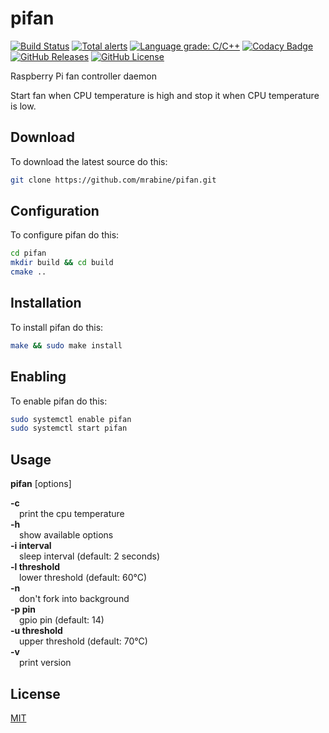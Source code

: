 # pifan
[![Build Status](https://github.com/mrabine/pifan/workflows/build/badge.svg)](https://github.com/mrabine/pifan/actions?query=workflow%3Abuild)
[![Total alerts](https://img.shields.io/lgtm/alerts/g/mrabine/pifan.svg?logo=lgtm&logoWidth=18)](https://lgtm.com/projects/g/mrabine/pifan/alerts/)
[![Language grade: C/C++](https://img.shields.io/lgtm/grade/cpp/g/mrabine/pifan.svg?logo=lgtm&logoWidth=18)](https://lgtm.com/projects/g/mrabine/pifan/context:cpp)
[![Codacy Badge](https://app.codacy.com/project/badge/Grade/aa8d30be1e104cdebdaf1861de8a8db1)](https://www.codacy.com/gh/mrabine/pifan/dashboard?utm_source=github.com&amp;utm_medium=referral&amp;utm_content=mrabine/pifan&amp;utm_campaign=Badge_Grade)
[![GitHub Releases](https://img.shields.io/github/release/mrabine/pifan.svg)](https://github.com/mrabine/pifan/releases/latest)
[![GitHub License](https://img.shields.io/badge/license-MIT-blue.svg)](https://github.com/mrabine/pifan/blob/main/LICENSE)

Raspberry Pi fan controller daemon

Start fan when CPU temperature is high and stop it when CPU temperature is low.

## Download

To download the latest source do this:
```bash
git clone https://github.com/mrabine/pifan.git
```

## Configuration

To configure pifan do this:
```bash
cd pifan
mkdir build && cd build
cmake ..
```

## Installation

To install pifan do this:
```bash
make && sudo make install
```

## Enabling

To enable pifan do this:
```bash
sudo systemctl enable pifan
sudo systemctl start pifan
```

## Usage

**pifan** [options]

**-c**\
&emsp;print the cpu temperature\
**-h**\
&emsp;show available options\
**-i interval**\
&emsp;sleep interval (default: 2 seconds)\
**-l threshold**\
&emsp;lower threshold (default: 60&deg;C)\
**-n**\
&emsp;don't fork into background\
**-p pin**\
&emsp;gpio pin (default: 14)\
**-u threshold**\
&emsp;upper threshold (default: 70&deg;C)\
**-v**\
&emsp;print version

## License

[MIT](https://choosealicense.com/licenses/mit/)
